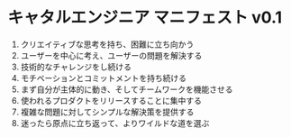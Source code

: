 # キャタルエンジニア マニフェスト v0.1

1. クリエイティブな思考を持ち、困難に立ち向かう
2. ユーザーを中心に考え、ユーザーの問題を解決する
3. 技術的なチャレンジをし続ける
4. モチベーションとコミットメントを持ち続ける
5. まず自分が主体的に動き、そしてチームワークを機能させる
6. 使われるプロダクトをリリースすることに集中する
7. 複雑な問題に対してシンプルな解決策を提供する
8. 迷ったら原点に立ち返って、よりワイルドな道を選ぶ
